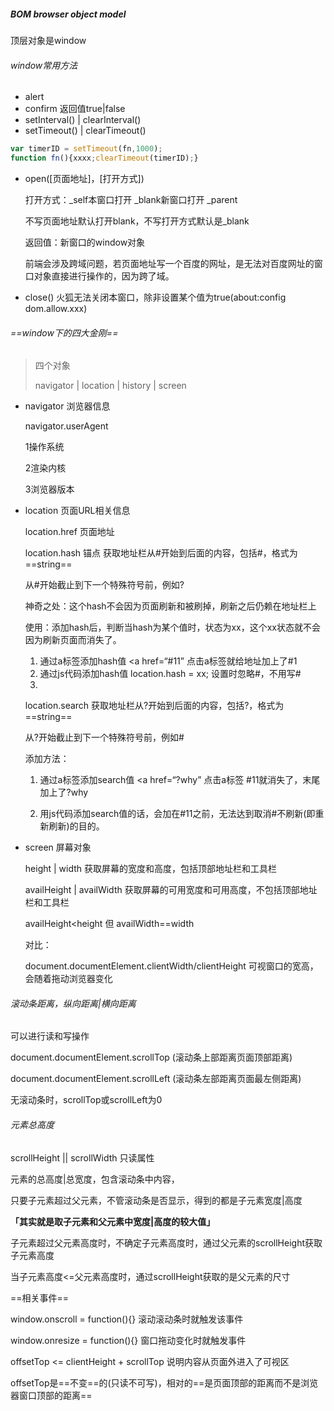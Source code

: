 ##### BOM browser object model

顶层对象是window



###### window常用方法

- alert
- confirm 返回值true|false
- setInterval() | clearInterval()
- setTimeout() | clearTimeout()

```javascript
var timerID = setTimeout(fn,1000);
function fn(){xxxx;clearTimeout(timerID);}
```

- open([页面地址]，[打开方式])

  打开方式：_self本窗口打开 _blank新窗口打开 _parent

  不写页面地址默认打开blank，不写打开方式默认是_blank

  返回值：新窗口的window对象

  前端会涉及跨域问题，若页面地址写一个百度的网址，是无法对百度网址的窗口对象直接进行操作的，因为跨了域。 

- close() 火狐无法关闭本窗口，除非设置某个值为true(about:config dom.allow.xxx)



###### ==window下的四大金刚==

> 四个对象
>
> navigator | location | history | screen

- navigator 浏览器信息

  navigator.userAgent

  1操作系统

  2渲染内核

  3浏览器版本

- location 页面URL相关信息

  location.href 页面地址

  location.hash 锚点 获取地址栏从#开始到后面的内容，包括#，格式为==string==

  从#开始截止到下一个特殊符号前，例如?

  神奇之处：这个hash不会因为页面刷新和被刷掉，刷新之后仍赖在地址栏上

  使用：添加hash后，判断当hash为某个值时，状态为xx，这个xx状态就不会因为刷新页面而消失了。

  1. 通过a标签添加hash值 <a href=“#11” 点击a标签就给地址加上了#1
  2. 通过js代码添加hash值 location.hash = xx; 设置时忽略#，不用写#
  3. 

  location.search 获取地址栏从?开始到后面的内容，包括?，格式为==string==

  从?开始截止到下一个特殊符号前，例如#

  添加方法：

  1. 通过a标签添加search值 <a href=“?why” 点击a标签 #11就消失了，末尾加上了?why

  2. 用js代码添加search值的话，会加在#11之前，无法达到取消#不刷新(即重新刷新)的目的。

- screen 屏幕对象

  height | width 获取屏幕的宽度和高度，包括顶部地址栏和工具栏

  availHeight | availWidth 获取屏幕的可用宽度和可用高度，不包括顶部地址栏和工具栏

  availHeight<height 但 availWidth==width

  对比：

  document.documentElement.clientWidth/clientHeight 可视窗口的宽高，会随着拖动浏览器变化





###### 滚动条距离，纵向距离|横向距离

可以进行读和写操作

document.documentElement.scrollTop (滚动条上部距离页面顶部距离)

document.documentElement.scrollLeft (滚动条左部距离页面最左侧距离)

无滚动条时，scrollTop或scrollLeft为0



###### 元素总高度

scrollHeight || scrollWidth 只读属性

元素的总高度|总宽度，包含滚动条中内容，

只要子元素超过父元素，不管滚动条是否显示，得到的都是子元素宽度|高度

**「**其实就是取子元素和父元素中宽度|高度的较大值**」**

子元素超过父元素高度时，不确定子元素高度时，通过父元素的scrollHeight获取子元素高度

当子元素高度<=父元素高度时，通过scrollHeight获取的是父元素的尺寸



==相关事件==

window.onscroll = function(){} 滚动滚动条时就触发该事件

window.onresize = function(){} 窗口拖动变化时就触发事件



offsetTop <= clientHeight + scrollTop 说明内容从页面外进入了可视区

offsetTop是==不变==的(只读不可写)，相对的==是页面顶部的距离而不是浏览器窗口顶部的距离==



